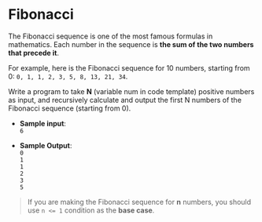 # Fibonacci

The Fibonacci sequence is one of the most famous formulas in mathematics.
Each number in the sequence is **the sum of the two numbers that precede it**.

For example, here is the Fibonacci sequence for 10 numbers, starting from 0: `0, 1, 1, 2, 3, 5, 8, 13, 21, 34`.

Write a program to take **N** (variable num in code template) positive numbers as input, and recursively calculate and output the first N numbers of the Fibonacci sequence (starting from 0).

- **Sample input**:  
`6`

- **Sample Output**:  
`0`  
`1`  
`1`  
`2`  
`3`  
`5`  

>If you are making the Fibonacci sequence for **n** numbers, you should use `n <= 1` condition as the **base case**.
